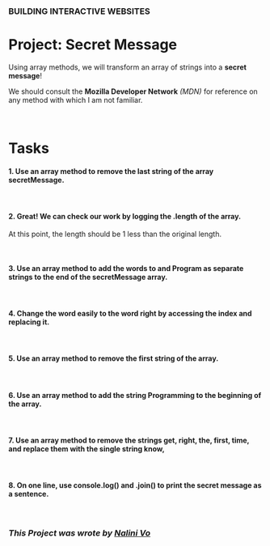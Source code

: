 ### **BUILDING INTERACTIVE WEBSITES**
# **Project: Secret Message**

Using array methods, we will transform an array of strings into a **secret message**!

We should consult the **Mozilla Developer Network** _(MDN)_ for reference on any method with which I am not familiar.

<br>

# **Tasks**

#### **1. Use an array method to remove the last string of the array secretMessage.**

<br>

#### **2. Great! We can check our work by logging the .length of the array.**

At this point, the length should be 1 less than the original length.

<br>

#### **3. Use an array method to add the words to and Program as separate strings to the end of the secretMessage array.**

<br>

#### **4. Change the word easily to the word right by accessing the index and replacing it.**

<br>

#### **5. Use an array method to remove the first string of the array.**

<br>

#### **6. Use an array method to add the string Programming to the beginning of the array.**

<br>

#### **7. Use an array method to remove the strings get, right, the, first, time, and replace them with the single string know,**

<br>

#### **8. On one line, use console.log() and .join() to print the secret message as a sentence.**

<br>

### ***This Project was wrote by [Nalini Vo](https://github.com/Nalini1998)***